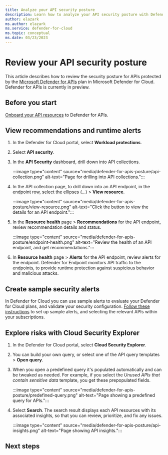 ```yaml
---
title: Analyze your API security posture
description: Learn how to analyze your API security posture with Defender for APIs
author: elazark
ms.author: elazark
ms.service: defender-for-cloud
ms.topic: conceptual
ms.date: 03/23/2023
---
```

# Review your API security posture

This article describes how to review the security posture for APIs protected by the [Microsoft Defender for APIs](defender-for-apis-introduction.md) plan in Microsoft Defender for Cloud. Defender for APIs is currently in preview.

## Before you start

[Onboard your API resources](defender-for-apis-deploy.md) to Defender for APIs.

## View recommendations and runtime alerts

1. In the Defender for Cloud portal, select **Workload protections**.
1. Select **API security**.
1. In the **API Security** dashboard,  drill down into API collections.  

    :::image type="content" source="media/defender-for-apis-posture/api-collection.png" alt-text="Page for drilling into API collections.":::

1. In the API collection page, to drill down into an API endpoint, in the endpoint row, select the ellipses (...) > **View resource**.

    :::image type="content" source="media/defender-for-apis-posture/view-resource.png" alt-text="Click the button to view the details for an API endpoint.":::

1. In the **Resource health** page > **Recommendations** for the API endpoint, review recommendation details and status.

    :::image type="content" source="media/defender-for-apis-posture/endpoint-health.png" alt-text="Review the health of an API endpoint, and get recommendations.":::

1. In **Resource health** page > **Alerts** for the API endpoint, review alerts for the endpoint. Defender for Endpoint monitors API traffic to the endpoints, to provide runtime protection against suspicious behavior and malicious attacks.

## Create sample security alerts

In Defender for Cloud you can use sample alerts to evaluate your Defender for Cloud plans, and validate your security configuration. [Follow these instructions](alert-validation.md#generate-sample-security-alerts) to set up sample alerts, and selecting the relevant APIs within your subscriptions.

## Explore risks with Cloud Security Explorer 

1. In the Defender for Cloud portal, select **Cloud Security Explorer**.
1. You can build your own query, or select one of the API query templates > **Open query**.
1. When you open a predefined query it's populated automatically and can be tweaked as needed. For example, if you select the *Unused APIs that contain sensitive data* template, you get these prepopulated fields. 

    :::image type="content" source="media/defender-for-apis-posture/predefined-query.png" alt-text="Page showing a predefined query for APIs.":::

1. Select **Search**. The search result displays each API resources with its associated insights, so that you can review, prioritize, and fix any issues.

    :::image type="content" source="media/defender-for-apis-posture/api-insights.png" alt-text="Page showing API insights.":::


## Next steps



